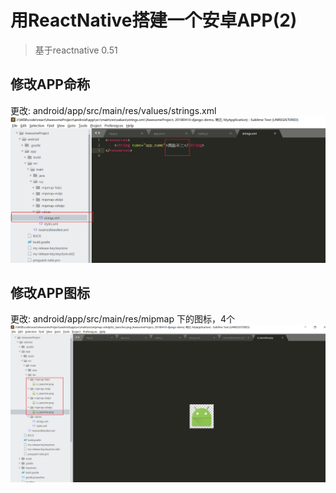 # 用ReactNative搭建一个安卓APP(2)
>基于reactnative 0.51

## 修改APP命称
更改: android/app/src/main/res/values/strings.xml
![](./img/2/app_name.png)

## 修改APP图标
更改: android/app/src/main/res/mipmap 下的图标，4个
![icon](./img/2/app_icon.png)
